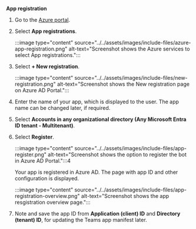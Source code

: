 **App registration**

1. Go to the [Azure portal](https://ms.portal.azure.com/).

2. Select **App registrations**.

    :::image type="content" source="../../assets/images/include-files/azure-app-registration.png" alt-text="Screenshot shows the Azure services to select App registrations.":::

3. Select **+ New registration**.

    :::image type="content" source="../../assets/images/include-files/new-registration.png" alt-text="Screenshot shows the New registration page on Azure AD Portal.":::

4. Enter the name of your app, which is displayed to the user. The app name can be changed later, if required.

5. Select **Accounts in any organizational directory (Any Microsoft Entra ID tenant - Multitenant)**.

6. Select **Register**.

    :::image type="content" source="../../assets/images/include-files/app-register.png" alt-text="Screenshot shows the option to register the bot in Azure AD Portal.":::4

    Your app is registered in Azure AD. The page with app ID and other configuration is displayed.

    :::image type="content" source="../../assets/images/include-files/app-registration-overview.png" alt-text="Screenshot shows the app resgistration overview page.":::

7. Note and save the app ID from **Application (client) ID** and **Directory (tenant) ID**, for updating the Teams app manifest later.
